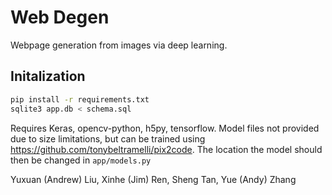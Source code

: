 # Web Degen
Webpage generation from images via deep learning.

Initalization
-------------
```bash
pip install -r requirements.txt
sqlite3 app.db < schema.sql
```

Requires Keras, opencv-python, h5py, tensorflow. Model files not provided due to size limitations, but can be trained using <https://github.com/tonybeltramelli/pix2code>. The location the model should then be changed in `app/models.py`

Yuxuan (Andrew) Liu, Xinhe (Jim) Ren, Sheng Tan, Yue (Andy) Zhang
